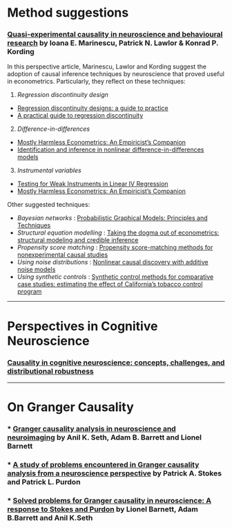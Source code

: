 # Method suggestions

### [Quasi-experimental causality in neuroscience and behavioural research](https://www.nature.com/articles/s41562-018-0466-5) by **Ioana E. Marinescu, Patrick N. Lawlor & Konrad P. Kording**

In this perspective article, Marinescu, Lawlor and Kording suggest the adoption of causal inference techniques by neuroscience that proved useful in econometrics. Particularly, they reflect on these techniques:

1. _Regression discontinuity design_
* [Regression discontinuity designs: a guide to practice](https://www.sciencedirect.com/science/article/pii/S0304407607001091?casa_token=RElBf9DR82gAAAAA:Nzhc3c9K0-VNw9UW8AFKNsUusGDLYk27RAQwa5_R-JHD-TA0oahlgJ9bdMuV8cRqPQ45I3CG7g)
* [A practical guide to regression discontinuity](https://www.mdrc.org/publication/practical-guide-regression-discontinuity)

2. _Difference-in-differences_
* [Mostly Harmless Econometrics: An Empiricist’s Companion](https://1lib.in/book/904920/4505a2)
* [Identification and inference in nonlinear difference-in-differences models](https://www.nber.org/system/files/working_papers/t0280/t0280.pdf)

3. _Instrumental variables_
* [Testing for Weak Instruments in Linear IV Regression](https://www.nber.org/system/files/working_papers/t0284/t0284.pdf)
* [Mostly Harmless Econometrics: An Empiricist’s Companion](https://1lib.in/book/904920/4505a2)

Other suggested techniques:
* _Bayesian networks_ : [Probabilistic Graphical Models: Principles and Techniques](https://1lib.in/book/1317364/b03608)
* _Structural equation modelling_ : [Taking the dogma out of econometrics: structural modeling and credible inference](https://www.aeaweb.org/articles?id=10.1257/jep.24.2.69)
* _Propensity score matching_ : [Propensity score-matching methods for nonexperimental causal studies](https://www.nber.org/system/files/working_papers/w6829/w6829.pdf)
* _Using noise distributions_ : [Nonlinear causal discovery with additive noise models](https://papers.nips.cc/paper/2008/file/f7664060cc52bc6f3d620bcedc94a4b6-Paper.pdf)
* _Using synthetic controls_ : [Synthetic control methods for comparative case studies: estimating the effect of California’s tobacco control program](https://www.nber.org/system/files/working_papers/w12831/w12831.pdf)

* * *

# Perspectives in Cognitive Neuroscience

### [Causality in cognitive neuroscience: concepts, challenges, and distributional robustness]()

* * *

# On Granger Causality

### * [Granger causality analysis in neuroscience and neuroimaging](https://www.jneurosci.org/content/35/8/3293?utm_source=TrendMD&utm_medium=cpc&utm_campaign=JNeurosci_TrendMD_1) by **Anil K. Seth, Adam B. Barrett and Lionel Barnett**

### * [A study of problems encountered in Granger causality analysis from a neuroscience perspective](https://www.pnas.org/content/114/34/E7063?etoc=) by **Patrick A. Stokes and Patrick L. Purdon**

### * [Solved problems for Granger causality in neuroscience: A response to Stokes and Purdon](https://www.sciencedirect.com/science/article/pii/S1053811918304932?casa_token=jG1OVWoDfN0AAAAA:LYdojtFljrDLLVVE_mVsyIOzTyA5X5TDlYDwTeFY9Yx_qGTQ7-VXqmzMHh6FO1F4uFztHOG9vQ) by **Lionel Barnett, Adam B.Barrett and Anil K.Seth**

